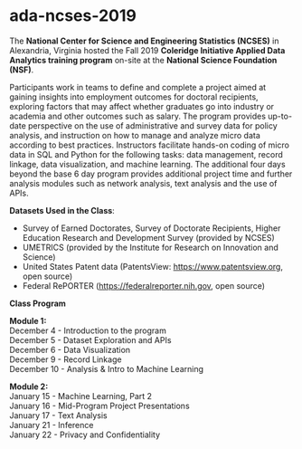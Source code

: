 # ada-ncses-2019

The **National Center for Science and Engineering Statistics (NCSES)** in Alexandria, Virginia hosted the Fall 2019 **Coleridge Initiative Applied Data Analytics training program** on-site at the **National Science Foundation (NSF)**. 

Participants work in teams to define and complete a project aimed at gaining insights into employment outcomes for doctoral recipients, exploring factors that may affect whether graduates go into industry or academia and other outcomes such as salary. The program provides up-to-date perspective on the use of administrative and survey data for policy analysis, and instruction on how to manage and analyze micro data according to best practices. Instructors facilitate hands-on coding of micro data in SQL and Python for the following tasks: data management, record linkage, data visualization, and machine learning. The additional four days beyond the base 6 day program provides additional project time and further analysis modules such as network analysis, text analysis and the use of APIs. 

**Datasets Used in the Class**:

- Survey of Earned Doctorates, Survey of Doctorate Recipients, Higher Education Research and Development Survey (provided by NCSES)
- UMETRICS (provided by the Institute for Research on Innovation and Science)
- United States Patent data (PatentsView: https://www.patentsview.org, open source)
- Federal RePORTER (https://federalreporter.nih.gov, open source)

**Class Program** <br>

**Module 1:** <br>
December 4 - Introduction to the program <br>
December 5 - Dataset Exploration and APIs <br>
December 6 - Data Visualization <br>
December 9 - Record Linkage <br>
December 10 - Analysis & Intro to Machine Learning <br>

**Module 2:** <br>
January 15 - Machine Learning, Part 2 <br>
January 16 - Mid-Program Project Presentations <br>
January 17 - Text Analysis <br>
January 21 - Inference <br>
January 22 - Privacy and Confidentiality <br>
